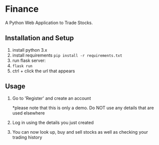 # Finance

A Python Web Application to Trade Stocks.

## Installation and Setup

1. install python 3.x
2. install requirements
`pip install -r requirements.txt`
3. run flask server:
4. `flask run`
5. ctrl + click the url that appears

## Usage

1. Go to 'Register' and create an account

      *please note that this is only a demo. Do NOT use any details that are used elsewhere

2. Log in using the details you just created
3. You can now look up, buy and sell stocks as well as checking your trading history
